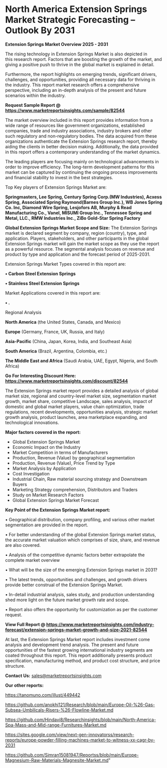 # North America Extension Springs Market Strategic Forecasting – Outlook By 2031

<Strong> Extension Springs Market Overview 2025 - 2031</strong>

The rising technology in Extension Springs Market is also depicted in this research report. Factors that are boosting the growth of the market, and giving a positive push to thrive in the global market is explained in detail.

Furthermore, the report highlights on emerging trends, significant drivers, challenges, and opportunities, providing all necessary data for thriving in the industry. This report market research offers a comprehensive perspective, including an in-depth analysis of the present and future scenarios within the industry.

<strong>Request Sample Report @ <a href=https://www.marketreportsinsights.com/sample/82544>https://www.marketreportsinsights.com/sample/82544</a></strong>

The market overview included in this report provides information from a wide range of resources like government organizations, established companies, trade and industry associations, industry brokers and other such regulatory and non-regulatory bodies. The data acquired from these organizations authenticate the Extension Springs research report, thereby aiding the clients in better decision making. Additionally, the data provided in this report offers a contemporary understanding of the market dynamics.

The leading players are focusing mainly on technological advancements in order to improve efficiency. The long-term development patterns for this market can be captured by continuing the ongoing process improvements and financial stability to invest in the best strategies.

Top Key players of Extension Springs Market are:

<strong>Springmasters, Lee Spring, Century Spring Corp.(MW Industries), Acxess Spring, Associated Spring Raymond(Barnes Group Inc.), WB Jones Spring Co. Inc, Diamond Wire Spring, Lesjofors AB, Murphy & Read Manufacturing Co., Vanel, MISUMI Group Inc., Tennessee Spring and Metal, LLC., RMW Industries Inc., ZiBo Gold-Star Spring Factory</strong>

<strong><b>Global Extension Springs Market Scope and Size:</b></strong>
The Extension Springs market is declared segment by company, region (country), type, and application. Players, stakeholders, and other participants in the global Extension Springs market will gain the market scope as they use the report as a powerful resource. The segmental analysis focuses on revenue and product by type and application and the forecast period of 2025-2031.

Extension Springs Market Types covered in this report are:

<strong>• Carbon Steel Extension Springs

• Stainless Steel Extension Springs</strong>

Market Applications covered in this report are:

<strong>• .</strong> 

Regional Analysis

<strong>North America</strong> (the United States, Canada, and Mexico)

<strong>Europe</strong> (Germany, France, UK, Russia, and Italy)

<strong>Asia-Pacific</strong> (China, Japan, Korea, India, and Southeast Asia)

<strong>South America</strong> (Brazil, Argentina, Colombia, etc.)

<strong>The Middle East and Africa</strong> (Saudi Arabia, UAE, Egypt, Nigeria, and South Africa)

<strong>Go For Interesting Discount Here: <a href=https://www.marketreportsinsights.com/discount/82544>https://www.marketreportsinsights.com/discount/82544</a></strong>

The Extension Springs market report provides a detailed analysis of global market size, regional and country-level market size, segmentation market growth, market share, competitive Landscape, sales analysis, impact of domestic and global market players, value chain optimization, trade regulations, recent developments, opportunities analysis, strategic market growth analysis, product launches, area marketplace expanding, and technological innovations.

<strong><b>Major factors covered in the report:</b></strong>
<ul>
  <li>Global Extension Springs Market </li>
  <li>Economic Impact on the Industry</li>
  <li>Market Competition in terms of Manufacturers</li>
  <li>Production, Revenue (Value) by geographical segmentation</li>
  <li>Production, Revenue (Value), Price Trend by Type</li>
  <li>Market Analysis by Application</li>
  <li>Cost Investigation</li>
  <li>Industrial Chain, Raw material sourcing strategy and Downstream Buyers</li>
  <li>Marketing Strategy comprehension, Distributors and Traders</li>
  <li>Study on Market Research Factors</li>
  <li>Global Extension Springs Market Forecast</li>
</ul>

<strong><b>Key Point of the Extension Springs Market report:</b></strong>

• Geographical distribution, company profiling, and various other market segmentation are provided in the report.

• For better understanding of the global Extension Springs market status, the accurate market valuation which comprises of size, share, and revenue are also covered.

• Analysis of the competitive dynamic factors better extrapolate the complete market overview

• What will be the size of the emerging Extension Springs market in 2031?

• The latest trends, opportunities and challenges, and growth drivers provide better construal of the Extension Springs Market.

• In-detail industrial analysis, sales study, and production understanding shed more light on the future market growth rate and scope.

• Report also offers the opportunity for customization as per the customer request.

<strong><b>View Full Report @ <a href=https://www.marketreportsinsights.com/industry-forecast/extension-springs-market-growth-and-size-2021-82544>https://www.marketreportsinsights.com/industry-forecast/extension-springs-market-growth-and-size-2021-82544</a></b></strong>


At last, the Extension Springs Market report includes investment come analysis and development trend analysis. The present and future opportunities of the fastest growing international industry segments are coated throughout this report. This report additionally presents product specification, manufacturing method, and product cost structure, and price structure.

<strong>Contact Us:</strong>
sales@marketreportsinsights.com

<strong>Our other reports:</strong>

<a href=https://tanomuno.com/illust/449442>https://tanomuno.com/illust/449442</a>

<a href=https://github.com/anokhi121/Research/blob/main/Europe-Oil-%26-Gas-Subsea-Umbilicals-Risers-%26-Flowline-Market.md>https://github.com/anokhi121/Research/blob/main/Europe-Oil-%26-Gas-Subsea-Umbilicals-Risers-%26-Flowline-Market.md</a>

<a href=https://github.com/Hindavi8/Researchinsights/blob/main/North-America-Spa-Mass-and-Mid-range-Furnitures-Market.md>https://github.com/Hindavi8/Researchinsights/blob/main/North-America-Spa-Mass-and-Mid-range-Furnitures-Market.md</a>

<a href=https://sites.google.com/view/next-gen-innovatorss/research-reports/europe-powder-filling-machines-market-to-witness-xx-cagr-by-2031>https://sites.google.com/view/next-gen-innovatorss/research-reports/europe-powder-filling-machines-market-to-witness-xx-cagr-by-2031</a>

<a href=https://github.com/Simran15081947/Reportss/blob/main/Europe-Magnesium-Raw-Materials-Magnesite-Market.md>https://github.com/Simran15081947/Reportss/blob/main/Europe-Magnesium-Raw-Materials-Magnesite-Market.md</a>"
